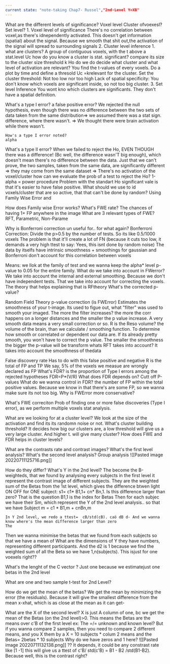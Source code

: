 ```yaml
---
current state: "note-taking Chap7- Russel","2nd-Level Y=XB"
---
```

What are the different levels of significance?
	Voxel level
	Cluster ofvoexesl?
	Set level? 
	1. Voxel level of significance
		There's no correlation between voxel,as there's idnependently activated. 
		This doesn't get information (spatial) about the signal. 
		Because we smooth that shit out,the activation of the signal will spread to surrounding signals
	2. Cluster level inference
		1. what are clusters?
			A group of contiguous voxels, with the t above a stat.level Uc
	how do you know a cluster is stat. significant?
		compare its size to the cluster size threshold k
		Ho do we do decide what cluster and what level of activation are relevant?
		You find the t-values of every voxels.  Do a plot by time and define a thresold Uc =krelevant for the cluster. 
		Set the cluster threshold: Not too low nor too high
		Lack of spatial specificity: You don't know which voxels are significant inside, so not too big cluster. 
	3. Set level Inference
	You wont kno which clusters are significants. They don't have a spatial definition. 



What's a type I error?
	a false positive error?
		We rejected the null hypothesis, even though there was no difference between the two sets of data taken from the same distribution=> we assumed there was a stat sign. difference, where there wasn't. => We thought there were brain activation while there wasn't.

	How's a type I error noted?
	alpha
What's a type II error?
	When we failed to reject the Ho, EVEN THOUGH there was a difference! (Bc well, the difference wasn'T big enough), which doesn't mean there's no difference between the data. Just that we can't prove, the two samples, taken from the same data, are significantly different => they may come from the same dataset => There's no activation of the voxel/cluster
	how can we evaluate the prob of a test to reject the Ho?
		1-alpha = power procedure
Problem with the standart Ho significant vale is that it's easier to have false positive. 
What should we use to id voxels/cluster that are so active, that that can't be done by random?
	Using Family Wise Error and

How does Family wise Error works?
	What's FWE rate?
		The chances of having 1+ FP anywhere in the image
	What are 3 relevant types of FWE?
		RFT, Parametric, Non-Parame
		

Why is Bonferroni correction un useful for.. for what again?
	 Bonferroni Correction: Divide the p>0.5 by the number of tests. So its like 0.5/1000 voxels 
	 The problem is that it'll create a lot of FN (because it cuts too low, it demands a very high ttest to say: Yees, this isnt done by random noise)
	 The data by itselfs have intrinsic smoothness + smoothings for gaussian and Bonferroni don't account for this correlation between voxels 


 Means: we llok at the family of test and we wanna keep the alpha* level p-value to 0.05 for the entire family. 
 What do we take into account in FWerror?
	 We take into account the internal and external smoothing. Because we don't have independent tests. That we take into account for correcting the voxels. The theory that helps explaining that is RFtheory
What's the corrected p-value?

Random Field Theory p-value correction (is FWError)
	Estimates the smoothness of your  t-image. Its used to figue out, what "filter" was used to smooth your imaged.
	The more the filter increases? the more the corr happens on a longer distances and the smaller the p value increase. A very smooth data means a very small correction or so. 
	R is the Reso volume? the volume of the brain, than we calculate / smoothing function. To determine how smooth or correlated or dependent our data are. If its already pretty smooth, you won't have to correct the p value. 
	The smaller the smoothness the bigger the p-value will be transform
	whats RFT takes into account?
		It takes into account the smoothness of thedata
  
False discovery rate
	Has to do with this false positive and negative
	R is the total of FP and TP
	We say, 5% of the voxels we measue are wrongly declared as FP
What's FDR?
	is the proportion of Type I errors among the rejected hypotheses FDR=P*(V/R)
What does FDR depends on?
	Cutt off P-values
What do we wanna control in FDR?
	the number of FP within the total positive values. Because we know in that there's are some FP, so we wanna make sure its not too big.
Why is FWError more conservative?

What's FWE correciton
	Prob of finding one or more false discoveries (Type I error), as we perform multiple voxels stat analysis.

What are we looking for at a cluster level?
	We look at the size of the activation and find its its randomn noise or not. 
What's cluster building threshold?
	It decides how big our clusters are, a low threshold will give us a very large cluster. And higher t. will give many cluster?
How does FWE and FDR helps in cluster levels? 

What are the contrasts rate and contrast images?
What's the first level analysis?
What's the second level analysis?
	Group analysis
		![[Pasted image 20220711125716.png]]


How do they differ?
What's Y in the 2nd level?
	The become the B-weighteds, that we found by analysing every subjects in the first level
		it represent the  contrast image of different subjects.
		They are the weighted sum of the Betas from the 1st level, which gives the difference btwen light ON OFF for ONE subject: s1= c1* B1,1+ cn* Bn,1. Is this difference larger than zero? That is the question
			B1,1 is the index for Betas
			Then for each subjec we have their Sm, which represent the  Y of the 2nd level analysis.. so that we have Subject m = c1 * B1,m + cnBn,m

	In Y 2nd level, we redo a ttest=  cB/std(cB). caö dB d- And we wanna know where's the mean difference larger than zero
	The 



Then we wanna minimise the betas that we found from each subjects so that we have a mean of
What are the dimensions of Y
	they have numbers, representing different participants. And the d2 is 1 because we find the weighted sum of all the Beta so we have 1,n(subjects). This isjust for one voexels right??

What's the lenght of the C vector ?
	Just one because we estimatejust one betas in the 2nd level

What are one and two sample t-test for 2nd Level?

How do we get the mean of the betas?
	We get the mean by minimizing the error (the residuals). Because it will give the smallest difference from the mean x-xhat, which is as close at the mean as it can get-

What are the X of the second level?
	X is just A column of one, bc we get the mean of the Betas (on the 2nd level)>0.
	This means the Betas are the means over c'B of the first level ex: The =/= unknown and known level?
	But if you wanna compare 2 samples, then you need to compare 2 different means,  and you X them by a X = 10 subjects  * colum 2 means and  the Betas= 2betas * 10 subjects
Why do we have zeros and 1 here? 
	![[Pasted image 20220711132138.png]]
?? It depends, it could be any constrast rate like [1 -1] this will give us a ttest of c'B/ std(c'B) = B1 - B2 /std(B1-B2). Because  well, this is the contrast right?





